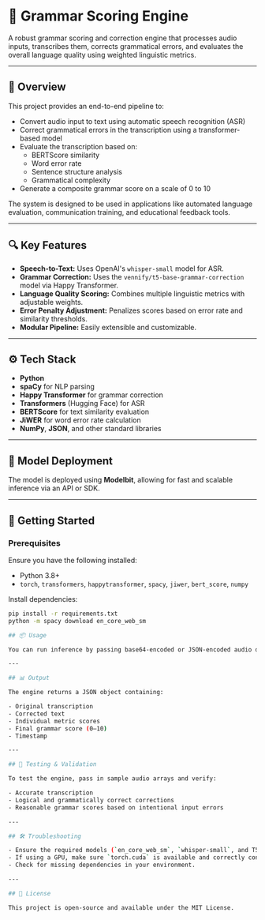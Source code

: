 # 📝 Grammar Scoring Engine

A robust grammar scoring and correction engine that processes audio inputs, transcribes them, corrects grammatical errors, and evaluates the overall language quality using weighted linguistic metrics.

---

## 🚀 Overview

This project provides an end-to-end pipeline to:

- Convert audio input to text using automatic speech recognition (ASR)
- Correct grammatical errors in the transcription using a transformer-based model
- Evaluate the transcription based on:
  - BERTScore similarity
  - Word error rate
  - Sentence structure analysis
  - Grammatical complexity
- Generate a composite grammar score on a scale of 0 to 10

The system is designed to be used in applications like automated language evaluation, communication training, and educational feedback tools.

---

## 🔍 Key Features

- **Speech-to-Text:** Uses OpenAI's `whisper-small` model for ASR.
- **Grammar Correction:** Uses the `vennify/t5-base-grammar-correction` model via Happy Transformer.
- **Language Quality Scoring:** Combines multiple linguistic metrics with adjustable weights.
- **Error Penalty Adjustment:** Penalizes scores based on error rate and similarity thresholds.
- **Modular Pipeline:** Easily extensible and customizable.

---

## ⚙️ Tech Stack

- **Python**
- **spaCy** for NLP parsing
- **Happy Transformer** for grammar correction
- **Transformers** (Hugging Face) for ASR
- **BERTScore** for text similarity evaluation
- **JiWER** for word error rate calculation
- **NumPy**, **JSON**, and other standard libraries

---

## 🧠 Model Deployment

The model is deployed using **Modelbit**, allowing for fast and scalable inference via an API or SDK.

---

## 🏁 Getting Started

### Prerequisites

Ensure you have the following installed:
- Python 3.8+
- `torch`, `transformers`, `happytransformer`, `spacy`, `jiwer`, `bert_score`, `numpy`

Install dependencies:
```bash
pip install -r requirements.txt
python -m spacy download en_core_web_sm

## 📦 Usage

You can run inference by passing base64-encoded or JSON-encoded audio data (as an array of float32 samples at 16kHz). The pipeline will handle transcription, correction, and scoring.

---

## 📊 Output

The engine returns a JSON object containing:

- Original transcription  
- Corrected text  
- Individual metric scores  
- Final grammar score (0–10)  
- Timestamp  

---

## 🧪 Testing & Validation

To test the engine, pass in sample audio arrays and verify:

- Accurate transcription  
- Logical and grammatically correct corrections  
- Reasonable grammar scores based on intentional input errors  

---

## 🛠 Troubleshooting

- Ensure the required models (`en_core_web_sm`, `whisper-small`, and T5) are downloaded.  
- If using a GPU, make sure `torch.cuda` is available and correctly configured.  
- Check for missing dependencies in your environment.  

---

## 🧾 License

This project is open-source and available under the MIT License.
